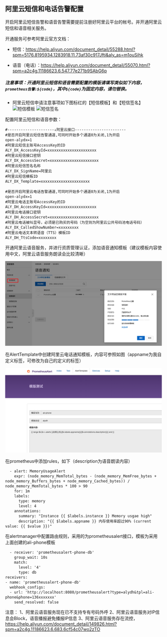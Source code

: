 ## 阿里云短信和电话告警配置

开启阿里云短信告警和语音告警需要提前注册好阿里云平台的帐号。并开通阿里云短信和语音相关服务。

开通服务可参考阿里云官方文档：

* 短信：https://help.aliyun.com/document_detail/55288.html?spm=5176.8195934.1283918.11.73af30c917Jfti&aly_as=m1ouSihk

* 语音（电话）：https://help.aliyun.com/document_detail/55070.html?spm=a2c4g.11186623.6.547.77e271b9SAbG6p

##### 注意事项：开通阿里云短信和语音需要配置的模版请填写类似如下内容，`prometheus告警:${code}`，其中`${code}`为固定内容，请勿替换。
* 阿里云短信申请注意事项如下图标红的【短信模板】和【短信签名】
![短信模板](https://user-images.githubusercontent.com/24855321/113266467-e4f13800-9307-11eb-8cfc-b90742f56d19.png)
![短信签名](https://user-images.githubusercontent.com/24855321/113266618-10742280-9308-11eb-9538-b15033d3642e.png)





配置阿里云短信和语音参数：

```
#---------------------↓阿里云接口-----------------------
#是否开启阿里云短信告警通道,可同时开始多个通道0为关闭,1为开启
open-alydx=1
#阿里云短信主账号AccessKey的ID
ALY_DX_AccessKeyId=xxxxxxxxxxxxxxxxxxxxxx
#阿里云短信接口密钥
ALY_DX_AccessSecret=xxxxxxxxxxxxxxxxxxxxxx
#阿里云短信签名名称
ALY_DX_SignName=阿里云
#阿里云短信模板ID
ALY_DX_Template=xxxxxxxxxxxxxxxxxxxxxx

#是否开启阿里云电话告警通道,可同时开始多个通道0为关闭,1为开启
open-alydx=1
#阿里云电话主账号AccessKey的ID
ALY_DH_AccessKeyId=xxxxxxxxxxxxxxxxxxxxxx
#阿里云电话接口密钥
ALY_DH_AccessSecret=xxxxxxxxxxxxxxxxxxxxxx
#阿里云电话被叫显号，必须是已购买的号码（为空则为阿里云公共号码池电话号码）
ALY_DX_CalledShowNumber=xxxxxxxxx
#阿里云电话文本转语音（TTS）模板ID
ALY_DH_TtsCode=xxxxxxxx
```
开通阿里云语音服务，并进行资质管理认证，添加语音通知模板（建议模板内容使用中文，阿里云语音服务朗读会比较清晰）

![aliyun01](../aliyun-01.png)

在AlertTemplate中创建阿里云电话通知模板，内容可参照如图（appname为我自定义标签，可修改为自己的定义的标签）

![aliyun02](../aliyun-02.png)

在prometheus中添加rules，如下（description为语音朗读内容）

```
  - alert: MemoryUsageAlert
    expr: (node_memory_MemTotal_bytes - (node_memory_MemFree_bytes + node_memory_Buffers_bytes + node_memory_Cached_bytes)) / node_memory_MemTotal_bytes * 100 > 90
    for: 1m
    labels:
      type: memory
      level: 4
    annotations:
      summary: "Instance {{ $labels.instance }} Memory usgae high"
      description: "{{ $labels.appname }} 内存使用率超过90% (current value: {{ $value }})"

```

在alertmanager中配置路由规则，采用的为prometheusalert接口，模板为采用上面创建的ali-phone模板

```
  - receiver: 'prometheusalert-phone-db'
    group_wait: 10s
    match:
      level: '4'
      type: db
receivers:
- name: 'prometheusalert-phone-db'
  webhook_configs:
  - url: 'http://localhost:8080/prometheusalert?type=alydh&tpl=ali-phone&phone=136xxxxxxx'
    send_resolved: false
```
注意：
1、阿里云语音服务现在已不支持专有号码外呼
2、阿里云语音服务对IP信息会Block，语音播报避免播报IP信息
3、阿里云语音服务存在流控，https://help.aliyun.com/document_detail/149826.html?spm=a2c4g.11186623.6.683.6cf54c07wo2zTO

